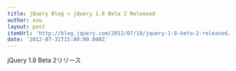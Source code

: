 ```yaml
---
title: jQuery Blog » jQuery 1.8 Beta 2 Released
author: azu
layout: post
itemUrl: 'http://blog.jquery.com/2012/07/10/jquery-1-8-beta-2-released/'
date: '2012-07-31T15:00:00.000Z'
---
```

jQuery 1.8 Beta 2リリース
